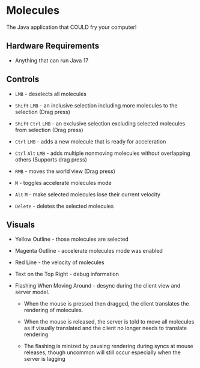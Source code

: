# Molecules

The Java application that COULD fry your computer!

## Hardware Requirements

 - Anything that can run Java 17

## Controls

 - `LMB` - deselects all molecules

 - `Shift` `LMB` - an inclusive selection including more molecules to the selection (Drag press)

 - `Shift` `Ctrl` `LMB` - an exclusive selection excluding selected molecules from selection (Drag
    press)

 - `Ctrl` `LMB` - adds a new molecule that is ready for acceleration

 - `Ctrl` `Alt` `LMB` - adds multiple nonmoving molecules without overlapping others (Supports drag
    press)

 - `RMB` - moves the world view (Drag press)

 - `M` - toggles accelerate molecules mode

 - `Alt` `M` - make selected molecules lose their current velocity

 - `Delete` - deletes the selected molecules

## Visuals

 - Yellow Outline - those molecules are selected

 - Magenta Outline - accelerate molecules mode was enabled

 - Red Line - the velocity of molecules

 - Text on the Top Right - debug information

 - Flashing When Moving Around - desync during the client view and server model.

    - When the mouse is pressed then dragged, the client translates the rendering of molecules.

    - When the mouse is released, the server is told to move all molecules as if visually
      translated and the client no longer needs to translate rendering

    - The flashing is minized by pausing rendering during syncs at mouse releases, though uncommon
      will still occur especially when the server is lagging
